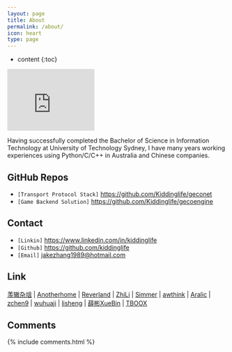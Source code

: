 ```yaml
---
layout: page
title: About
permalink: /about/
icon: heart
type: page
---
```


* content
{:toc}


<iframe src="https://githubbadge.appspot.com/Kiddinglife?s=1" style="border: 0;height: 142px;width: 200px;overflow: hidden;" frameBorder="0"></iframe>

Having successfully completed the Bachelor of Science in Information Technology at University of Technology Sydney, 
I have many years working experiences using Python/C/C++ in Australia and Chinese companies.

##  GitHub Repos
* `[Transport Protocol Stack]` <https://github.com/Kiddinglife/geconet>
* `[Game Backend Solution]` <https://github.com/Kiddinglife/gecoengine>

## Contact

* `[Linkin]` <https://www.linkedin.com/in/kiddinglife>
* `[Github]` <https://github.com/kiddinglife>
* `[Email]` <jakezhang1989@hotmail.com>

## Link

[羡辙杂俎](http://zhangwenli.com/blog) \| [Anotherhome](https://www.anotherhome.net) \| [Reverland](http://reverland.org/) \| [ZhiLi](http://lizhipower.github.io/) \| [Simmer](http://simmer-jun.github.io/) \| [awthink](http://awthink.net/) \| [Aralic](http://aralic.github.io/) \| [zchen9](http://www.chen9.info/) \| [wuhuaji](http://wuhuaji.me/) \| [lisheng](http://www.lishengcn.cn/) \| [薛彬XueBin](http://axuebin.com/blog/) \| [TBOOX](http://www.tboox.org/cn/)

## Comments

{% include comments.html %}
